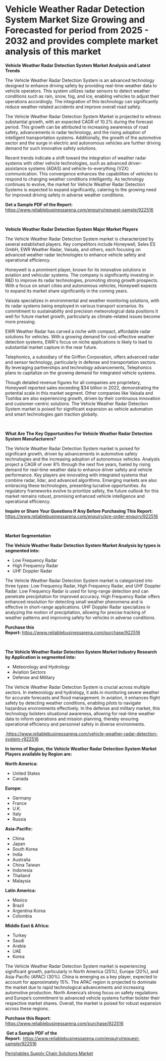 <p><h1>Vehicle Weather Radar Detection System Market Size Growing and Forecasted for period from 2025 - 2032 and provides complete market analysis of this market</h1></p><p><strong>Vehicle Weather Radar Detection System Market Analysis and Latest Trends</strong></p>
<p><p>The Vehicle Weather Radar Detection System is an advanced technology designed to enhance driving safety by providing real-time weather data to vehicle operators. This system utilizes radar sensors to detect weather conditions such as rain, snow, fog, and ice, enabling vehicles to adjust their operations accordingly. The integration of this technology can significantly reduce weather-related accidents and improve overall road safety.</p><p>The Vehicle Weather Radar Detection System Market is projected to witness substantial growth, with an expected CAGR of 10.2% during the forecast period. This growth can be attributed to increasing awareness of road safety, advancements in radar technology, and the rising adoption of intelligent transportation systems. Additionally, the growth of the automotive sector and the surge in electric and autonomous vehicles are further driving demand for such innovative safety solutions. </p><p>Recent trends indicate a shift toward the integration of weather radar systems with other vehicle technologies, such as advanced driver-assistance systems (ADAS) and vehicle-to-everything (V2X) communication. This convergence enhances the capabilities of vehicles to respond to changing weather conditions intelligently. As technology continues to evolve, the market for Vehicle Weather Radar Detection Systems is expected to expand significantly, catering to the growing need for improved driving safety in adverse weather conditions.</p></p>
<p><strong>Get a Sample PDF of the Report:&nbsp;</strong> <a href="https://www.reliablebusinessarena.com/enquiry/request-sample/922516?utm_campaign=1990&utm_medium=2&utm_source=Github&utm_content=ia&utm_term=07032025&utm_id=vehicle-weather-radar-detection-system">https://www.reliablebusinessarena.com/enquiry/request-sample/922516</a></p>
<p>&nbsp;</p>
<p><strong>Vehicle Weather Radar Detection System Major Market Players</strong></p>
<p><p>The Vehicle Weather Radar Detection System market is characterized by several established players. Key competitors include Honeywell, Selex ES GmbH, EWR Weather Radar, Vaisala, and others, each focusing on advanced weather radar technologies to enhance vehicle safety and operational efficiency.</p><p>Honeywell is a prominent player, known for its innovative solutions in aviation and vehicular systems. The company is significantly investing in R&D to improve its radar technologies, promoting strong growth prospects. With a focus on smart cities and autonomous vehicles, Honeywell expects to expand its market share significantly in the coming years.</p><p>Vaisala specializes in environmental and weather monitoring solutions, with its radar systems being employed in various transport scenarios. Its commitment to sustainability and precision meteorological data positions it well for future market growth, particularly as climate-related issues become more pressing.</p><p>EWR Weather Radar has carved a niche with compact, affordable radar solutions for vehicles. With a growing demand for cost-effective weather detection systems, EWR's focus on niche applications is likely to lead to substantial market capture in the near future.</p><p>Telephonics, a subsidiary of the Griffon Corporation, offers advanced radar and sensor technology, particularly in defense and transportation sectors. By leveraging partnerships and technology advancements, Telephonics plans to capitalize on the growing demand for integrated vehicle systems.</p><p>Though detailed revenue figures for all companies are proprietary, Honeywell reported sales exceeding $34 billion in 2022, demonstrating the potential scale in this market segment. Other companies like Vaisala and Toshiba are also experiencing growth, driven by their continuous innovation and customer-centric solutions. The Vehicle Weather Radar Detection System market is poised for significant expansion as vehicle automation and smart technologies gain traction globally.</p></p>
<p>&nbsp;</p>
<p><strong>What Are The Key Opportunities For Vehicle Weather Radar Detection System Manufacturers?</strong></p>
<p><p>The Vehicle Weather Radar Detection System market is poised for significant growth, driven by advancements in automotive safety technologies and the increasing adoption of autonomous vehicles. Analysts project a CAGR of over 8% through the next five years, fueled by rising demand for real-time weather data to enhance driver safety and vehicle performance. Key players are innovating with integrated systems that combine radar, lidar, and advanced algorithms. Emerging markets are also embracing these technologies, presenting lucrative opportunities. As regulatory frameworks evolve to prioritize safety, the future outlook for this market remains robust, promising enhanced vehicle intelligence and operational efficiency.</p></p>
<p><strong>Inquire or Share Your Questions If Any Before Purchasing This Report:</strong> <a href="https://www.reliablebusinessarena.com/enquiry/pre-order-enquiry/922516?utm_campaign=1990&utm_medium=2&utm_source=Github&utm_content=ia&utm_term=07032025&utm_id=vehicle-weather-radar-detection-system">https://www.reliablebusinessarena.com/enquiry/pre-order-enquiry/922516</a></p>
<p>&nbsp;</p>
<p><strong>Market Segmentation</strong></p>
<p><strong>The Vehicle Weather Radar Detection System Market Analysis by types is segmented into:</strong></p>
<p><ul><li>Low Frequency Radar</li><li>High Frequency Radar</li><li>UHF Doppler Radar</li></ul></p>
<p><p>The Vehicle Weather Radar Detection System market is categorized into three types: Low Frequency Radar, High Frequency Radar, and UHF Doppler Radar. Low Frequency Radar is used for long-range detection and can penetrate precipitation for improved accuracy. High Frequency Radar offers enhanced resolution for detecting small weather phenomena and is effective in short-range applications. UHF Doppler Radar specializes in analyzing the motion of precipitation, allowing for precise tracking of weather patterns and improving safety for vehicles in adverse conditions.</p></p>
<p><strong>Purchase this Report:&nbsp;</strong><a href="https://www.reliablebusinessarena.com/purchase/922516?utm_campaign=1990&utm_medium=2&utm_source=Github&utm_content=ia&utm_term=07032025&utm_id=vehicle-weather-radar-detection-system">https://www.reliablebusinessarena.com/purchase/922516</a></p>
<p>&nbsp;</p>
<p><strong>The Vehicle Weather Radar Detection System Market Industry Research by Application is segmented into:</strong></p>
<p><ul><li>Meteorology and Hydrology</li><li>Aviation Sectors</li><li>Defense and Military</li></ul></p>
<p><p>The Vehicle Weather Radar Detection System is crucial across multiple sectors. In meteorology and hydrology, it aids in monitoring severe weather for accurate forecasts and flood management. In aviation, it enhances flight safety by detecting weather conditions, enabling pilots to navigate hazardous environments effectively. In the defense and military market, this technology bolsters situational awareness, allowing for real-time weather data to inform operations and mission planning, thereby ensuring operational efficiency and personnel safety in diverse environments.</p></p>
<p><a href="https://www.reliablebusinessarena.com/vehicle-weather-radar-detection-system-r922516?utm_campaign=1990&utm_medium=2&utm_source=Github&utm_content=ia&utm_term=07032025&utm_id=vehicle-weather-radar-detection-system">&nbsp;https://www.reliablebusinessarena.com/vehicle-weather-radar-detection-system-r922516</a></p>
<p><strong>In terms of Region, the Vehicle Weather Radar Detection System Market Players available by Region are:</strong></p>
<p>
    <p> <strong> North America: </strong>
        <ul>
            <li>United States</li>
            <li>Canada</li>
        </ul>
        </p> 
    <p> <strong> Europe: </strong>
        <ul>
            <li>Germany</li>
            <li>France</li>
            <li>U.K.</li>
            <li>Italy</li>
            <li>Russia</li>
        </ul>
        </p> 
    <p> <strong> Asia-Pacific: </strong>
        <ul>
            <li>China</li>
            <li>Japan</li>
            <li>South Korea</li>
            <li>India</li>
            <li>Australia</li>
            <li>China Taiwan</li>
            <li>Indonesia</li>
            <li>Thailand</li>
            <li>Malaysia</li>
        </ul>
        </p> 
    <p> <strong> Latin America: </strong>
        <ul>
            <li>Mexico</li>
            <li>Brazil</li>
            <li>Argentina Korea</li>
            <li>Colombia</li>
        </ul>
        </p> 
    <p> <strong> Middle East & Africa: </strong>
        <ul>
            <li>Turkey</li>
            <li>Saudi</li>
            <li>Arabia</li>
            <li>UAE</li>
            <li>Korea</li>
        </ul>
    </p>
    </p>
<p><p>The Vehicle Weather Radar Detection System market is experiencing significant growth, particularly in North America (25%), Europe (20%), and Asia-Pacific (APAC) (30%). China is emerging as a key player, expected to account for approximately 15%. The APAC region is projected to dominate the market due to rapid technological advancements and increasing automotive production. North America’s strong focus on safety regulations and Europe’s commitment to advanced vehicle systems further bolster their respective market shares. Overall, the market is poised for robust expansion across these regions.</p></p>
<p><strong>Purchase this Report: </strong><a href="https://www.reliablebusinessarena.com/purchase/922516?utm_campaign=1990&utm_medium=2&utm_source=Github&utm_content=ia&utm_term=07032025&utm_id=vehicle-weather-radar-detection-system">https://www.reliablebusinessarena.com/purchase/922516</a></p>
<p>&nbsp;<strong>Get a Sample PDF of the Report:&nbsp;&nbsp;</strong><a href="https://www.reliablebusinessarena.com/enquiry/request-sample/922516?utm_campaign=1990&utm_medium=2&utm_source=Github&utm_content=ia&utm_term=07032025&utm_id=vehicle-weather-radar-detection-system">https://www.reliablebusinessarena.com/enquiry/request-sample/922516</a></p>
<p><strong></strong></p>
<p><p><a href="https://github.com/MarciaRunte/Market-Research-Report-List-1/blob/main/perishables-supply-chain-solutions-market.md?utm_campaign=1990&utm_medium=2&utm_source=Github&utm_content=ia&utm_term=07032025&utm_id=vehicle-weather-radar-detection-system">Perishables Supply Chain Solutions Market</a></p></p>